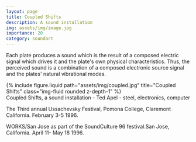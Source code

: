 ```yaml
---
layout: page
title: Coupled Shifts
description: A sound installation 
img: assets/img/image.jpg
importance: 20
category: soundart
---
```


Each plate produces a sound which is the result of a composed electric signal which drives it and the plate's own physical characteristics. Thus, the perceived sound is a combination of a composed electronic source signal and the plates' natural vibrational modes.



<div class="row">
    <div class="col-sm mt-3 mt-md-0">
        {% include figure.liquid path="assets/img/coupled.jpg" title="Coupled Shifts" class="img-fluid rounded z-depth-1" %}
    </div>
</div>
<div class="caption">
    Coupled Shifts, a sound installation - Ted Apel - steel, electronics, computer

The Third annual Ussachevsky Festival, Pomona College, Claremont California. February 3-5 1996.

WORKS/San Jose as part of the SoundCulture 96 festival.San Jose, California. April 11- May 18 1996.

</div>



